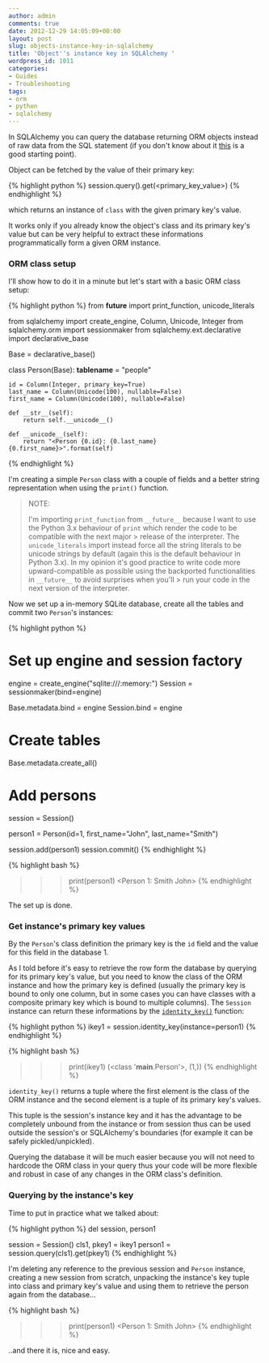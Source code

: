 ```yaml
---
author: admin
comments: true
date: 2012-12-29 14:05:09+00:00
layout: post
slug: objects-instance-key-in-sqlalchemy
title: 'Object''s instance key in SQLAlchemy '
wordpress_id: 1011
categories:
- Guides
- Troubleshooting
tags:
- orm
- python
- sqlalchemy
---
```


In SQLAlchemy you can query the database returning ORM objects instead of raw data from the SQL statement (if you don't know about it [this](http://docs.sqlalchemy.org/en/rel_0_8/orm/tutorial.html) is a good starting point).

Object can be fetched by the value of their primary key:

{% highlight python %}
session.query(<class>).get(<primary_key_value>)
{% endhighlight %}

which returns an instance of `class` with the given primary key's value.

It works only if you already know the object's class and its primary key's value but can be very helpful to extract these informations programmatically form a given ORM instance.

<!--more-->

### ORM class setup

I'll show how to do it in a minute but let's start with a basic ORM class setup:

{% highlight python %}
from __future__ import print_function, unicode_literals

from sqlalchemy import create_engine, Column, Unicode, Integer
from sqlalchemy.orm import sessionmaker
from sqlalchemy.ext.declarative import declarative_base

Base = declarative_base()

class Person(Base):
    __tablename__ = "people"

    id = Column(Integer, primary_key=True)
    last_name = Column(Unicode(100), nullable=False)
    first_name = Column(Unicode(100), nullable=False)

    def __str__(self):
        return self.__unicode__()

    def __unicode__(self):
        return "<Person {0.id}: {0.last_name} {0.first_name}>".format(self)
{% endhighlight %}

I'm creating a simple `Person` class with a couple of fields and a better string representation when using the `print()` function.

> NOTE:
>
> I'm importing `print_function` from `__future__` because I want to use the Python 3.x behaviour of `print` which render the code to be compatible with the next major > release of the interpreter.
> The `unicode_literals` import instead force all the string literals to be unicode strings by default (again this is the default behaviour in Python 3.x).
> In my opinion it's good practice to write code more upward-compatible as possible using the backported functionalities in `__future__` to avoid surprises when you'll > run your code in the next version of the interpreter.

Now we set up a in-memory SQLite database, create all the tables and commit two `Person`'s instances:

{% highlight python %}
# Set up engine and session factory
engine = create_engine("sqlite:///:memory:")
Session = sessionmaker(bind=engine)

Base.metadata.bind = engine
Session.bind = engine

# Create tables
Base.metadata.create_all()

# Add persons
session = Session()

person1 = Person(id=1, first_name="John", last_name="Smith")

session.add(person1)
session.commit()
{% endhighlight %}

{% highlight bash %}
>>> print(person1)
<Person 1: Smith John>
{% endhighlight %}

The set up is done.


### Get instance's primary key values

By the `Person`'s class definition the primary key is the `id` field and the value for this field in the database 1.

As I told before it's easy to retrieve the row form the database by querying for its primary key's value, but you need to know the class of the ORM instance and how the primary key is defined (usually the primary key is bound to only one column, but in some cases you can have classes with a composite primary key which is bound to multiple columns).
The `Session` instance can return these informations by the [`identity_key()`](http://docs.sqlalchemy.org/en/rel_0_8/orm/session.html?highlight=identity_key#sqlalchemy.orm.session.Session.identity_key) function:

{% highlight python %}
ikey1 = session.identity_key(instance=person1)
{% endhighlight %}

{% highlight bash %}
>>> print(ikey1)
(<class '__main__.Person'>, (1,))
{% endhighlight %}

`identity_key()` returns a tuple where the first element is the class of the ORM instance and the second element is a tuple of its primary key's values.

This tuple is the session's instance key and it has the advantage to be completely unbound from the instance or from session thus can be used outside the session's or SQLAlchemy's boundaries (for example it can be safely pickled/unpickled).

Querying the database it will be much easier because you will not need to hardcode the ORM class in your query thus your code will be more flexible and robust in case of any changes in the ORM class's definition.


### Querying by the instance's key

Time to put in practice what we talked about:

{% highlight python %}
del session, person1

session = Session()
cls1, pkey1 = ikey1
person1 = session.query(cls1).get(pkey1)
{% endhighlight %}

I'm deleting any reference to the previous session and `Person` instance, creating a new session from scratch, unpacking the instance's key tuple into class and primary key's value and using them to retrieve the person again from the database...

{% highlight bash %}
>>> print(person1)
<Person 1: Smith John>
{% endhighlight %}

..and there it is, nice and easy.
